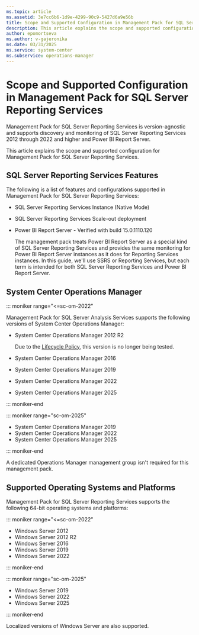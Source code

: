 ```yaml
---
ms.topic: article 
ms.assetid: 3e7cc6b6-1d9e-4299-90c9-5427d6a9e56b
title: Scope and Supported Configuration in Management Pack for SQL Server Reporting Services
description: This article explains the scope and supported configuration for Management Pack for SQL Server Reporting Services
author: epomortseva
ms.author: v-gajeronika
ms.date: 03/31/2025
ms.service: system-center
ms.subservice: operations-manager
---
```


# Scope and Supported Configuration in Management Pack for SQL Server Reporting Services



Management Pack for SQL Server Reporting Services is version-agnostic and supports discovery and monitoring of SQL Server Reporting Services 2012 through 2022 and higher and Power BI Report Server.

This article explains the scope and supported configuration for Management Pack for SQL Server Reporting Services.

## SQL Server Reporting Services Features

The following is a list of features and configurations supported in Management Pack for SQL Server Reporting Services:

- SQL Server Reporting Services Instance (Native Mode)

- SQL Server Reporting Services Scale-out deployment

- Power BI Report Server - Verified with build 15.0.1110.120

  The management pack treats Power BI Report Server as a special kind of SQL Server Reporting Services and provides the same monitoring for Power BI Report Server instances as it does for Reporting Services instances. In this guide, we'll use SSRS or Reporting Services, but each term is intended for both SQL Server Reporting Services and Power BI Report Server.

## System Center Operations Manager

::: moniker range="<=sc-om-2022"

Management Pack for SQL Server Analysis Services supports the following versions of System Center Operations Manager:

- System Center Operations Manager 2012 R2
  
  Due to the [Lifecycle Policy](/lifecycle/products/microsoft-system-center-2012-r2-operations-manager), this version is no longer being tested.
  
- System Center Operations Manager 2016
- System Center Operations Manager 2019
- System Center Operations Manager 2022
- System Center Operations Manager 2025

::: moniker-end

::: moniker range="sc-om-2025"

- System Center Operations Manager 2019
- System Center Operations Manager 2022
- System Center Operations Manager 2025

::: moniker-end

A dedicated Operations Manager management group isn't required for this management pack.

## Supported Operating Systems and Platforms

Management Pack for SQL Server Reporting Services supports the following 64-bit operating systems and platforms:

::: moniker range="<=sc-om-2022"

- Windows Server 2012
- Windows Server 2012 R2
- Windows Server 2016
- Windows Server 2019
- Windows Server 2022

::: moniker-end

::: moniker range="sc-om-2025"
- Windows Server 2019
- Windows Server 2022
- Windows Server 2025

::: moniker-end

Localized versions of Windows Server are also supported.

